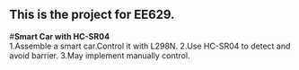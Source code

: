 This is the project for EE629.
---
#**Smart Car with HC-SR04**  
1.Assemble a smart car.Control it with L298N.
2.Use HC-SR04 to detect and avoid barrier.
3.May implement manually control.
